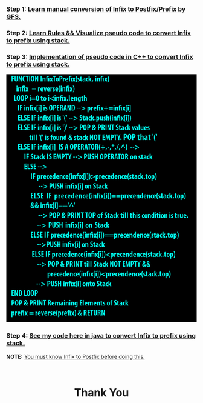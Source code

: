 ### **Step 1:** [Learn manual conversion of Infix to Postfix/Prefix by GFS.](https://youtu.be/q75VAGSwL0U)

### **Step 2:** [Learn Rules && Visualize pseudo code to convert Infix to prefix using stack.](https://youtu.be/gmlVZ68KRD8)

### **Step 3:** [Implementation of pseudo code in C++ to convert Infix to prefix using stack.](https://youtu.be/-vZA4qdDxAg)

![](./pseudocode.png)

### **Step 4:** [See my code here in java to convert Infix to prefix using stack.](https://github.com/heyimvikash/DataStructures-And-Algorithms/blob/37059379e36c76ac13d1625f1a54c49e4bd76006/02.%20Stack/Infix%20Prefix%20Postfix/02.%20Infix%20to%20Prefix/InfixPrefix.java)

**NOTE:** [You must know Infix to Postfix before doing this.](https://github.com/heyimvikash/DataStructures-And-Algorithms/blob/37059379e36c76ac13d1625f1a54c49e4bd76006/02.%20Stack/Infix%20Prefix%20Postfix/01.%20Infix%20to%20Postfix/Resources.md)

<br>
<h1 align="Center">Thank You</h1>
